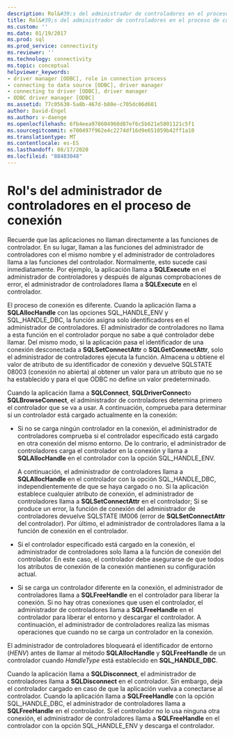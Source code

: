 ```yaml
---
description: Rol&#39;s del administrador de controladores en el proceso de conexión
title: Rol&#39;s del administrador de controladores en el proceso de conexión | Microsoft Docs
ms.custom: ''
ms.date: 01/19/2017
ms.prod: sql
ms.prod_service: connectivity
ms.reviewer: ''
ms.technology: connectivity
ms.topic: conceptual
helpviewer_keywords:
- driver manager [ODBC], role in connection process
- connecting to data source [ODBC], driver manager
- connecting to driver [ODBC], driver manager
- ODBC driver manager [ODBC]
ms.assetid: 77c05630-5a8b-467d-b80e-c705dc06d601
author: David-Engel
ms.author: v-daenge
ms.openlocfilehash: 6fb4eea978604960d87ef6c5b621e5801121c5f1
ms.sourcegitcommit: e700497f962e4c2274df16d9e651059b42ff1a10
ms.translationtype: MT
ms.contentlocale: es-ES
ms.lasthandoff: 08/17/2020
ms.locfileid: "88483048"
---
```

# <a name="driver-manager39s-role-in-the-connection-process"></a>Rol&#39;s del administrador de controladores en el proceso de conexión
Recuerde que las aplicaciones no llaman directamente a las funciones de controlador. En su lugar, llaman a las funciones del administrador de controladores con el mismo nombre y el administrador de controladores llama a las funciones del controlador. Normalmente, esto sucede casi inmediatamente. Por ejemplo, la aplicación llama a **SQLExecute** en el administrador de controladores y después de algunas comprobaciones de error, el administrador de controladores llama a **SQLExecute** en el controlador.  
  
 El proceso de conexión es diferente. Cuando la aplicación llama a **SQLAllocHandle** con las opciones SQL_HANDLE_ENV y SQL_HANDLE_DBC, la función asigna solo identificadores en el administrador de controladores. El administrador de controladores no llama a esta función en el controlador porque no sabe a qué controlador debe llamar. Del mismo modo, si la aplicación pasa el identificador de una conexión desconectada a **SQLSetConnectAttr** o **SQLGetConnectAttr**, solo el administrador de controladores ejecuta la función. Almacena u obtiene el valor de atributo de su identificador de conexión y devuelve SQLSTATE 08003 (conexión no abierta) al obtener un valor para un atributo que no se ha establecido y para el que ODBC no define un valor predeterminado.  
  
 Cuando la aplicación llama a **SQLConnect**, **SQLDriverConnect**o **SQLBrowseConnect**, el administrador de controladores determina primero el controlador que se va a usar. A continuación, comprueba para determinar si un controlador está cargado actualmente en la conexión:  
  
-   Si no se carga ningún controlador en la conexión, el administrador de controladores comprueba si el controlador especificado está cargado en otra conexión del mismo entorno. De lo contrario, el administrador de controladores carga el controlador en la conexión y llama a **SQLAllocHandle** en el controlador con la opción SQL_HANDLE_ENV.  
  
     A continuación, el administrador de controladores llama a **SQLAllocHandle** en el controlador con la opción SQL_HANDLE_DBC, independientemente de que se haya cargado o no. Si la aplicación establece cualquier atributo de conexión, el administrador de controladores llama a **SQLSetConnectAttr** en el controlador; Si se produce un error, la función de conexión del administrador de controladores devuelve SQLSTATE IM006 (error de **SQLSetConnectAttr** del controlador). Por último, el administrador de controladores llama a la función de conexión en el controlador.  
  
-   Si el controlador especificado está cargado en la conexión, el administrador de controladores solo llama a la función de conexión del controlador. En este caso, el controlador debe asegurarse de que todos los atributos de conexión de la conexión mantienen su configuración actual.  
  
-   Si se carga un controlador diferente en la conexión, el administrador de controladores llama a **SQLFreeHandle** en el controlador para liberar la conexión. Si no hay otras conexiones que usen el controlador, el administrador de controladores llama a **SQLFreeHandle** en el controlador para liberar el entorno y descargar el controlador. A continuación, el administrador de controladores realiza las mismas operaciones que cuando no se carga un controlador en la conexión.  
  
 El administrador de controladores bloqueará el identificador de entorno (*HENV*) antes de llamar al método **SQLAllocHandle** y **SQLFreeHandle** de un controlador cuando *HandleType* está establecido en **SQL_HANDLE_DBC**.  
  
 Cuando la aplicación llama a **SQLDisconnect**, el administrador de controladores llama a **SQLDisconnect** en el controlador. Sin embargo, deja el controlador cargado en caso de que la aplicación vuelva a conectarse al controlador. Cuando la aplicación llama a **SQLFreeHandle** con la opción SQL_HANDLE_DBC, el administrador de controladores llama a **SQLFreeHandle** en el controlador. Si el controlador no lo usa ninguna otra conexión, el administrador de controladores llama a **SQLFreeHandle** en el controlador con la opción SQL_HANDLE_ENV y descarga el controlador.
